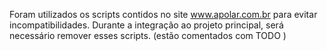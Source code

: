 Foram utilizados os scripts contidos no site www.apolar.com.br para evitar incompatibilidades. Durante a integração ao projeto principal, será necessário remover esses scripts. (estão comentados com TODO )